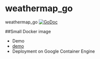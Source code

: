 # weathermap_go
weathermap_go
[![GoDoc](https://godoc.org/github.com/remotejob/weathermap_go?status.svg)](https://godoc.org/github.com/remotejob/weathermap_go)

##Small Docker image
* Demo
* [demo](http://104.155.23.78:8080/)
* Deployment on Google Container Engine